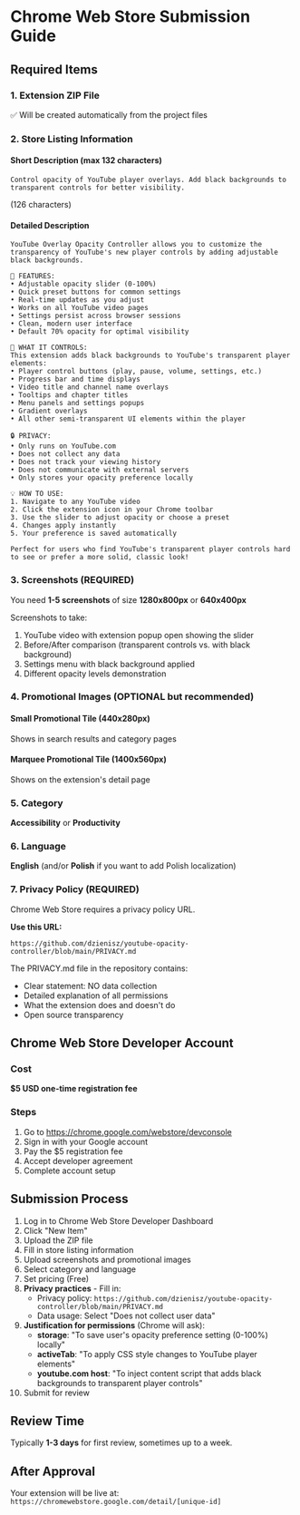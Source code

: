 # Chrome Web Store Submission Guide

## Required Items

### 1. Extension ZIP File
✅ Will be created automatically from the project files

### 2. Store Listing Information

#### Short Description (max 132 characters)
```
Control opacity of YouTube player overlays. Add black backgrounds to transparent controls for better visibility.
```
(126 characters)

#### Detailed Description
```
YouTube Overlay Opacity Controller allows you to customize the transparency of YouTube's new player controls by adding adjustable black backgrounds.

🎯 FEATURES:
• Adjustable opacity slider (0-100%)
• Quick preset buttons for common settings
• Real-time updates as you adjust
• Works on all YouTube video pages
• Settings persist across browser sessions
• Clean, modern user interface
• Default 70% opacity for optimal visibility

🎨 WHAT IT CONTROLS:
This extension adds black backgrounds to YouTube's transparent player elements:
• Player control buttons (play, pause, volume, settings, etc.)
• Progress bar and time displays
• Video title and channel name overlays
• Tooltips and chapter titles
• Menu panels and settings popups
• Gradient overlays
• All other semi-transparent UI elements within the player

🔒 PRIVACY:
• Only runs on YouTube.com
• Does not collect any data
• Does not track your viewing history
• Does not communicate with external servers
• Only stores your opacity preference locally

💡 HOW TO USE:
1. Navigate to any YouTube video
2. Click the extension icon in your Chrome toolbar
3. Use the slider to adjust opacity or choose a preset
4. Changes apply instantly
5. Your preference is saved automatically

Perfect for users who find YouTube's transparent player controls hard to see or prefer a more solid, classic look!
```

### 3. Screenshots (REQUIRED)
You need **1-5 screenshots** of size **1280x800px** or **640x400px**

Screenshots to take:
1. YouTube video with extension popup open showing the slider
2. Before/After comparison (transparent controls vs. with black background)
3. Settings menu with black background applied
4. Different opacity levels demonstration

### 4. Promotional Images (OPTIONAL but recommended)

#### Small Promotional Tile (440x280px)
Shows in search results and category pages

#### Marquee Promotional Tile (1400x560px)
Shows on the extension's detail page

### 5. Category
**Accessibility** or **Productivity**

### 6. Language
**English** (and/or **Polish** if you want to add Polish localization)

### 7. Privacy Policy (REQUIRED)
Chrome Web Store requires a privacy policy URL.

**Use this URL:**
```
https://github.com/dzienisz/youtube-opacity-controller/blob/main/PRIVACY.md
```

The PRIVACY.md file in the repository contains:
- Clear statement: NO data collection
- Detailed explanation of all permissions
- What the extension does and doesn't do
- Open source transparency

## Chrome Web Store Developer Account

### Cost
**$5 USD one-time registration fee**

### Steps
1. Go to https://chrome.google.com/webstore/devconsole
2. Sign in with your Google account
3. Pay the $5 registration fee
4. Accept developer agreement
5. Complete account setup

## Submission Process

1. Log in to Chrome Web Store Developer Dashboard
2. Click "New Item"
3. Upload the ZIP file
4. Fill in store listing information
5. Upload screenshots and promotional images
6. Select category and language
7. Set pricing (Free)
8. **Privacy practices** - Fill in:
   - Privacy policy: `https://github.com/dzienisz/youtube-opacity-controller/blob/main/PRIVACY.md`
   - Data usage: Select "Does not collect user data"
9. **Justification for permissions** (Chrome will ask):
   - **storage**: "To save user's opacity preference setting (0-100%) locally"
   - **activeTab**: "To apply CSS style changes to YouTube player elements"
   - **youtube.com host**: "To inject content script that adds black backgrounds to transparent player controls"
10. Submit for review

## Review Time
Typically **1-3 days** for first review, sometimes up to a week.

## After Approval
Your extension will be live at:
`https://chromewebstore.google.com/detail/[unique-id]`
